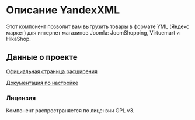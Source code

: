 # Описание YandexXML
Этот компонент позволит вам выгрузить товары в  формате YML (Яндекс маркет) для интернет магазинов Joomla: JoomShopping, Virtuemart и HikaShop.

## Данные о проекте
[Официальная страница расширения](https://joomline.net/ru/extensions/yandex-market-xml.html)

[Документация по настройке](https://joomline.ru/docs/yandexmarketxml.html)

### Лицензия
Компонент распространяется по лицензии GPL v3.